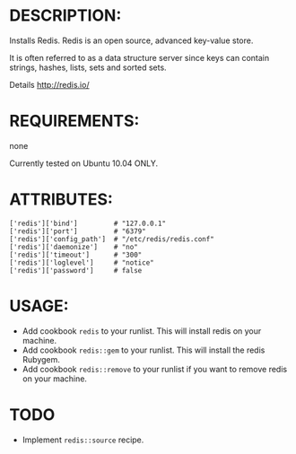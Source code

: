 # DESCRIPTION:

Installs Redis. Redis is an open source, advanced key-value store. 

It is often referred to as a data structure server since keys can contain strings, hashes, lists, sets and sorted sets.

Details http://redis.io/

# REQUIREMENTS:

none

Currently tested on Ubuntu 10.04 ONLY.

# ATTRIBUTES:

	['redis']['bind']         # "127.0.0.1"
	['redis']['port']         # "6379"
	['redis']['config_path']  # "/etc/redis/redis.conf"
	['redis']['daemonize']    # "no"
	['redis']['timeout']      # "300"
	['redis']['loglevel']     # "notice"
	['redis']['password']     # false


# USAGE:

* Add cookbook ``redis`` to your runlist. This will install redis on your machine.
* Add cookbook ``redis::gem`` to your runlist. This will install the redis Rubygem.
* Add cookbook ``redis::remove`` to your runlist if you want to remove redis on your machine.

# TODO

* Implement ``redis::source`` recipe.